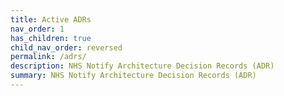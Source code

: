 ```yaml
---
title: Active ADRs
nav_order: 1
has_children: true
child_nav_order: reversed
permalink: /adrs/
description: NHS Notify Architecture Decision Records (ADR)
summary: NHS Notify Architecture Decision Records (ADR)
---
```


